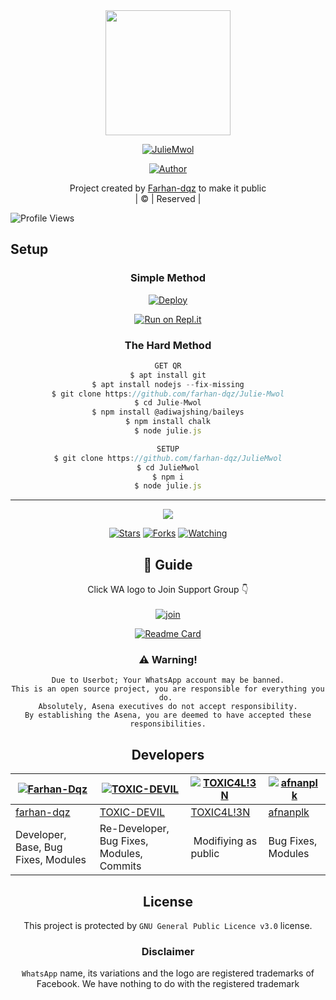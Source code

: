 
<div align="center">
  <img border-radius: 15px src="https://avatars.githubusercontent.com/u/83164448?v=4" width="200" height="200"/>
  <p align="center">
<a href="#"><img title="JulieMwol" src="https://img.shields.io/badge/JulieMwol-green?colorA=%23ff0000&colorB=%23017e40&style=for-the-badge"></a>
</p>
  <p align="center">
<a href="https://github.com/farhan-dqz"><img title="Author" src="https://img.shields.io/badge/Author-farhan-dqz/JulieMwol?color=blue&style=for-the-badge&logo=whatsapp"></a>
</p>
</div>
<p align="center">
Project created by <a href="https://github.com/farhan-dqz">Farhan-dqz</a> to make it public
    <br>
       | © |
        Reserved |
    <br> 
</p>

![Profile Views](https://hits.seeyoufarm.com/api/count/incr/badge.svg?url=https://github.com/farhan-dqz/JulieMwol&title=Profile%20Views)

## Setup
<div align="center">

  ### Simple Method
  
[![Deploy](https://www.herokucdn.com/deploy/button.svg)](https://heroku.com/deploy?template=https://github.com/farhan-dqz/Julie-Mwol) 
  
[![Run on Repl.it](https://repl.it/badge/github/quiec/whatsAlfa)](https://replit.com/@Farhandqz/JulieMwol)
  
### The Hard Method
```js
GET QR
$ apt install git
$ apt install nodejs --fix-missing
$ git clone https://github.com/farhan-dqz/Julie-Mwol
$ cd Julie-Mwol
$ npm install @adiwajshing/baileys
$ npm install chalk
$ node julie.js
```
      
```js
SETUP
$ git clone https://github.com/farhan-dqz/JulieMwol
$ cd JulieMwol
$ npm i
$ node julie.js
```

----

  <p align="center">
  <a href="httsp://github.com/farhan-dqz/JulieMwol">
    
<a href="https://github.com/farhan-dqz/followers">
<img src="https://img.shields.io/github/repo-size/farhan-dqz/Julie-Mwol?color=green&label=Repo%20total%20size&style=plastic">
<p align="center">
<a href="https://github.com/farhan-dqz/followers"
<img title="Followers" src="https://img.shields.io/github/followers/farhan-dqz?color=blue&style=flat-square"></a>
<a href="https://github.com/farhan-dqz/JulieMwol/stargazers/"><img title="Stars" src="https://img.shields.io/github/stars/farhan-dqz/JulieMwol?color=blue&style=flat-square"></a>
<a href="https://github.com/farhan-dqz/JulieMwol/network/members"><img title="Forks" src="https://img.shields.io/github/forks/farhan-dqz/JulieMwol?color=blue&style=flat-square"></a>
<a href="https://github.com/farhan-dqz/JulieMwol/watchers"><img title="Watching" src="https://img.shields.io/github/watchers/farhan-dqz/JulieMwol?label=Watchers&color=blue&style=flat-square"></a>
</p>

## 📢 Guide
Click WA logo to Join Support Group 👇
    <br>
<br>
  [![join](https://github.com/Alien-alfa/PublicBot/blob/main/wlogo.svg.png)](https://chat.whatsapp.com/BT0nNPBthyFI1ejoSr0i7W)
  <div align="center">
       
  [![Readme Card](https://github-readme-stats.vercel.app/api/pin/?username=farhan-dqz&repo=Julie-Mwol&theme=nightowl)](https://github.com/farhan-dqz/Julie-Mwol)
  </div>
    
### ⚠️ Warning! 
```
Due to Userbot; Your WhatsApp account may be banned.
This is an open source project, you are responsible for everything you do. 
Absolutely, Asena executives do not accept responsibility.
By establishing the Asena, you are deemed to have accepted these responsibilities.
```

## Developers
  <div align="center">
    
  [![Farhan-Dqz](https://github.com/farhan-dqz.png?size=100)](https://github.com/farhan-dqz) | [![TOXIC-DEVIL](https://github.com/TOXIC-DEVIL.png?size=100)](https://github.com/TOXIC-DEVIL) |  [![TOXIC4L!3N](https://github.com/Alien-alfa.png?size=100)](https://github.com/AI-VIKI) | [![afnanplk](https://github.com/afnanplk.png?size=100)](https://github.com/afnanplk) 
----|----|----|----
[farhan-dqz](https://github.com/farhan-dqz) | [TOXIC-DEVIL](https://github.com/TOXIC-DEVIL) | [TOXIC4L!3N](https://github.com/AI-VIKI) | [afnanplk](https://github.com/afnanplk) 
Developer, Base, Bug Fixes, Modules| Re-Developer, Bug Fixes, Modules, Commits |  Modifiying  as   public | Bug Fixes, Modules 
  </div>
    


## License
This project is protected by `GNU General Public Licence v3.0` license.

### Disclaimer
`WhatsApp` name, its variations and the logo are registered trademarks of Facebook. We have nothing to do with the registered trademark

